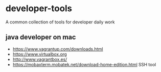 # developer-tools
A common collection of tools for developer daily work 

## java developer on mac

- https://www.vagrantup.com/downloads.html
- https://www.virtualbox.org 
- http://www.vagrantbox.es/ 
- https://mobaxterm.mobatek.net/download-home-edition.html  SSH tool 



